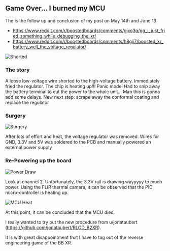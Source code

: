 ## Game Over... I burned my MCU
The is the follow up and conclusion of my post on May 14th and June 13
* https://www.reddit.com/r/boostedboards/comments/gjxo3q/gg_i_just_fried_something_while_debugging_the_xr/
* https://www.reddit.com/r/boostedboards/comments/h8gjj7/boosted_xr_battery_well_the_voltage_regulator/

![Shorted](https://i.redd.it/16ebwhr5ety41.png)

### The story
A loose low-voltage wire shorted to the high-voltage battery. Immediately fried the regulator. The chip is heating up!!!
Panic mode! Had to snip away the battery terminal to cut the power to the whole unit... Man this is gonna add some delays.
New next step: scrape away the conformal coating and replace the regulator

### Surgery

![Surgery](https://i.imgur.com/jt74I7V.png)

After lots of effort and heat, the voltage regulator was removed. Wires for GND, 3.3V and 5V was soldered to the PCB and manually powered an external power supply

### Re-Powering up the board

![Power Draw](https://i.imgur.com/MmTGRy9.png)

Look at channel 2. Unfortunately, the 3.3V rail is drawing wayyyyy to much power. Using the FLIR thermal camera, it can be observed that the PIC micro-controller is heating up.

![MCU Heat](https://i.imgur.com/S90tXcV.png)

At this point, it can be concluded that the MCU died. 

I really wanted to try out the new procedure from u/jonataubert (https://github.com/jonataubert/RLOD_B2XR). 

It is with great disappointment that I have to tag out of the reverse engineering game of the BB XR.
